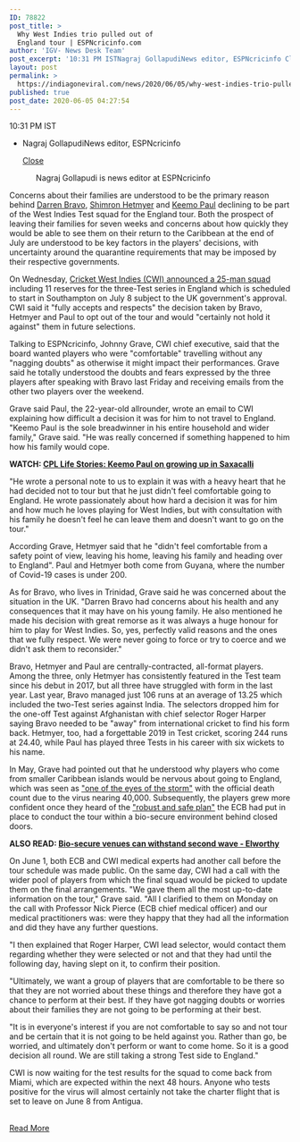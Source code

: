 ```yaml
---
ID: 78822
post_title: >
  Why West Indies trio pulled out of
  England tour | ESPNcricinfo.com
author: 'IGV- News Desk Team'
post_excerpt: '10:31 PM ISTNagraj GollapudiNews editor, ESPNcricinfo CloseNagraj Gollapudi is news editor at ESPNcricinfoConcerns about their families are understood to be the primary reason behind Darren Bravo, Shimron Hetmyer and Keemo Paul declining to be part of the West Indies Test squad for the England tour. Both the prospect of leaving their families for seven weeks&hellip;'
layout: post
permalink: >
  https://indiagoneviral.com/news/2020/06/05/why-west-indies-trio-pulled-out-of-england-tour-espncricinfo-com/78822/india-gone-viral/
published: true
post_date: 2020-06-05 04:27:54
---
```

<div><div><p><span data-behavior="date_time" data-date="2020-06-04T17:01:49Z"><span data-dateformat="time1" data-showtimezone="true">10:31 PM IST</span></span></p><ul><li><p>Nagraj Gollapudi<span>News editor, ESPNcricinfo </span></p><div><p><a href="#">Close</a></p><ul>Nagraj Gollapudi is news editor at ESPNcricinfo</ul></div></li></ul></div><p>Concerns about their families are understood to be the primary reason behind <a href="http://www.espncricinfo.com/westindies/content/player/277472.html">Darren Bravo</a>, <a href="http://www.espncricinfo.com/westindies/content/player/670025.html">Shimron Hetmyer</a> and <a href="http://www.espncricinfo.com/westindies/content/player/677081.html">Keemo Paul</a> declining to be part of the West Indies Test squad for the England tour. Both the prospect of leaving their families for seven weeks and concerns about how quickly they would be able to see them on their return to the Caribbean at the end of July are understood to be key factors in the players' decisions, with uncertainty around the quarantine requirements that may be imposed by their respective governments.</p><p>On Wednesday, <a href="http://www.espncricinfo.com/story/_/id/29258892/darren-bravo-shimron-hetmyer-keemo-paul-turn-call-ups-england-tour">Cricket West Indies (CWI) announced a 25-man squad</a> including 11 reserves for the three-Test series in England which is scheduled to start in Southampton on July 8 subject to the UK government's approval. CWI said it "fully accepts and respects" the decision taken by Bravo, Hetmyer and Paul to opt out of the tour and would "certainly not hold it against" them in future selections.</p><p>Talking to ESPNcricinfo, Johnny Grave, CWI chief executive, said that the board wanted players who were "comfortable" travelling without any "nagging doubts" as otherwise it might impact their performances. Grave said he totally understood the doubts and fears expressed by the three players after speaking with Bravo last Friday and receiving emails from the other two players over the weekend.</p><p>Grave said Paul, the 22-year-old allrounder, wrote an email to CWI explaining how difficult a decision it was for him to not travel to England. "Keemo Paul is the sole breadwinner in his entire household and wider family," Grave said. "He was really concerned if something happened to him how his family would cope.</p><p><b>WATCH: <a href="https://www.espncricinfo.com/ci/content/video_audio/1224106.html">CPL Life Stories: Keemo Paul on growing up in Saxacalli</a></b></p><p>"He wrote a personal note to us to explain it was with a heavy heart that he had decided not to tour but that he just didn't feel comfortable going to England. He wrote passionately about how hard a decision it was for him and how much he loves playing for West Indies, but with consultation with his family he doesn't feel he can leave them and doesn't want to go on the tour."</p><p>According Grave, Hetmyer said that he "didn't feel comfortable from a safety point of view, leaving his home, leaving his family and heading over to England". Paul and Hetmyer both come from Guyana, where the number of Covid-19 cases is under 200.</p><p>As for Bravo, who lives in Trinidad, Grave said he was concerned about the situation in the UK. "Darren Bravo had concerns about his health and any consequences that it may have on his young family. He also mentioned he made his decision with great remorse as it was always a huge honour for him to play for West Indies. So, yes, perfectly valid reasons and the ones that we fully respect. We were never going to force or try to coerce and we didn't ask them to reconsider."</p><p>Bravo, Hetmyer and Paul are centrally-contracted, all-format players. Among the three, only Hetmyer has consistently featured in the Test team since his debut in 2017, but all three have struggled with form in the last year. Last year, Bravo managed just 106 runs at an average of 13.25 which included the two-Test series against India. The selectors dropped him for the one-off Test against Afghanistan with chief selector Roger Harper saying Bravo needed to be "away" from international cricket to find his form back. Hetmyer, too, had a forgettable 2019 in Test cricket, scoring 244 runs at 24.40, while Paul has played three Tests in his career with six wickets to his name.</p><p>In May, Grave had pointed out that he understood why players who come from smaller Caribbean islands would be nervous about going to England, which was seen as <a href="http://www.espncricinfo.com/story/_/id/29175283/west-indies-only-tour-100-sure-safety-cwi-chief-executive">"one of the eyes of the storm"</a> with the official death count due to the virus nearing 40,000. Subsequently, the players grew more confident once they heard of the <a href="http://www.espncricinfo.com/story/_/id/29216052/west-indies-ceo-increasingly-confident-england-tour-happen">"robust and safe plan"</a> the ECB had put in place to conduct the tour within a bio-secure environment behind closed doors.</p><p><b>ALSO READ: <a href="http://www.espncricinfo.com/story/_/id/29266581/bio-secure-venues-withstand-covid-second-wave-steve-elworthy">Bio-secure venues can withstand second wave - Elworthy</a></b></p><p>On June 1, both ECB and CWI medical experts had another call before the tour schedule was made public. On the same day, CWI had a call with the wider pool of players from which the final squad would be picked to update them on the final arrangements. "We gave them all the most up-to-date information on the tour," Grave said. "All I clarified to them on Monday on the call with Professor Nick Pierce (ECB chief medical officer) and our medical practitioners was: were they happy that they had all the information and did they have any further questions.</p><p>"I then explained that Roger Harper, CWI lead selector, would contact them regarding whether they were selected or not and that they had until the following day, having slept on it, to confirm their position.</p><p>"Ultimately, we want a group of players that are comfortable to be there so that they are not worried about these things and therefore they have got a chance to perform at their best. If they have got nagging doubts or worries about their families they are not going to be performing at their best.</p><p>"It is in everyone's interest if you are not comfortable to say so and not tour and be certain that it is not going to be held against you. Rather than go, be worried, and ultimately don't perform or want to come home. So it is a good decision all round. We are still taking a strong Test side to England."</p><p>CWI is now waiting for the test results for the squad to come back from Miami, which are expected within the next 48 hours. Anyone who tests positive for the virus will almost certainly not take the charter flight that is set to leave on June 8 from Antigua.</p>
</div><br/><a href="https://www.espncricinfo.com/story/_/id/29267059/why-west-indies-trio-pulled-england-tour" class="button purchase" rel="nofollow noopener noreferrer" target="_blank">Read More</a>
